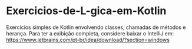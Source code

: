 # Exercicios-de-L-gica-em-Kotlin
Exercicios simples de Kotlin envolvendo classes, chamadas de métodos e herança. Para ter a exibição completa, considere baixar o IntelliJ em: https://www.jetbrains.com/pt-br/idea/download/?section=windows

